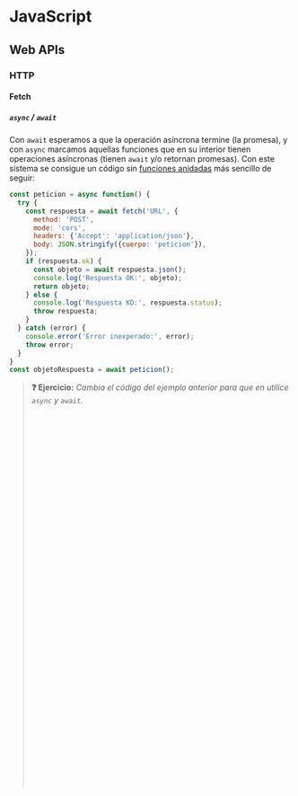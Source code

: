 # JavaScript
## Web APIs
### HTTP
#### Fetch
##### `async` / `await`

Con `await` esperamos a que la operación asíncrona termine (la promesa), y con `async` marcamos aquellas funciones que en su interior tienen operaciones asíncronas (tienen `await` y/o retornan promesas). Con este sistema se consigue un código sin [funciones anidadas](https://stackoverflow.com/questions/70777325/how-to-escape-this-callback-hell) más sencillo de seguir:

  ```js
  const peticion = async function() {
    try {
      const respuesta = await fetch('URL', {
        method: 'POST',
        mode: 'cors',
        headers: {'Accept': 'application/json'},
        body: JSON.stringify({cuerpo: 'peticion'}),
      });
      if (respuesta.ok) {
        const objeto = await respuesta.json();
        console.log('Respuesta OK:', objeto);
        return objeto;
      } else {
        console.log('Respuesta KO:', respuesta.status);
        throw respuesta;
      }
    } catch (error) {
      console.error('Error inexperado:', error);
      throw error;
    }
  }
  const objetoRespuesta = await peticion();
  ```

> **❓ Ejercicio:** _Cambia el código del ejemplo anterior para que en utilice `async` y `await`._
> <div class="codepen" data-height="460" data-theme-id="light" data-default-tab="js" data-editable="true" style="opacity:0" data-prefill='{"stylesheets":["https://cdn.jsdelivr.net/npm/bootstrap@5.3.0-alpha1/dist/css/bootstrap.min.css","https://cdn.jsdelivr.net/npm/bootstrap-icons@1.10.3/font/bootstrap-icons.css"]}'>
>  <pre data-lang="html">&lt;body>
> &lt;div class="card">
>   &lt;div class="card-header">Mensajes&lt;/div>
>   &lt;div class="card-body row">
>     &lt;div class="col text-center">
>       &lt;h5 id="titulo" class="card-title">No tienes mensajes&lt;/h5>
>       &lt;p id="mensaje" class="card-text">&lt;i class="bi bi-chat" style="font-size: 4rem; color:gray;">&lt;/i>&lt;/p>
>       &lt;button id="boton" type="button" class="btn btn-primary" onclick="actualizar()">Actualizar&lt;/button>
>     &lt;/div>
>   &lt;/div>
>   &lt;div id="estado" class="card-footer text-muted">Sin actualizar&lt;/div>
> &lt;/div>
> &lt;/body></pre>
> <pre data-lang="js">const peticion = async function() {
>   // Completar ...
> }
> // Lógica para cambiar la interfaz de usuario en función
> // de la respuesta recibida:
> const boton = document.getElementById('boton');
> const estado = document.getElementById('estado');
> const mostrarMensajes = function(mensajes) {
>   cambiaEstadoBoton('enabled');
>   estado.textContent = `0 mensajes - Actualizado a las ${new Date().toLocaleTimeString()}`;
> }
> const mostrarError = function(error) {
>   cambiaEstadoBoton('enabled');
>   estado.innerHTML = `&lt;i class="bi bi-exclamation-triangle-fill">&lt;/i> Error al actualizar (${error})`;
> }
> const mostrarActualizando = function() {
>   cambiaEstadoBoton('disabled');
>   estado.innerHTML = '&lt;div class="spinner-border spinner-border-sm">&lt;/div> Actualizando...';
> }
> const cambiaEstadoBoton = function(estado) {
>   boton.disabled = estado === 'disabled';
> }
> const actualizar = function() {
>   mostrarActualizando();
>   peticion();
> }
> </pre><pre data-lang="css">html { font-size: 75%; padding: 2rem; }</pre></div>